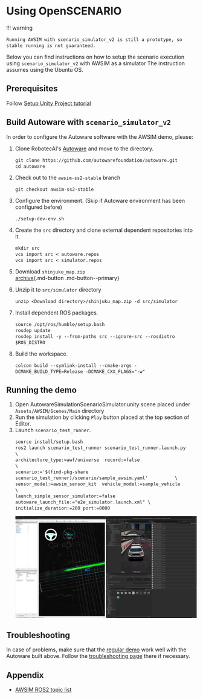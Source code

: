 

# Using OpenSCENARIO
  
!!! warning
    
    Running AWSIM with scenario_simulator_v2 is still a prototype, so stable running is not guaranteed.

Below you can find instructions on how to setup the scenario execution using `scenario_simulator_v2` with AWSIM as a simulator
The instruction assumes using the Ubuntu OS.

## Prerequisites
Follow [Setup Unity Project tutorial](https://tier4.github.io/AWSIM/GettingStarted/SetupUnityProject/)

## Build Autoware with `scenario_simulator_v2`

In order to configure the Autoware software with the AWSIM demo, please:

1. Clone RobotecAI's [Autoware](https://github.com/RobotecAI/autoware-1/tree/awsim-ss2-stable) and move to the directory.
   ```
   git clone https://github.com/autowarefoundation/autoware.git
   cd autoware
   ```
2. Check out to the `awsim-ss2-stable` branch
   ```
   git checkout awsim-ss2-stable
   ```
3. Configure the environment. (Skip if Autoware environment has been configured before)
   ```
   ./setup-dev-env.sh
   ```
4. Create the `src` directory and clone external dependent repositories into it.
   ```
   mkdir src
   vcs import src < autoware.repos
   vcs import src < simulator.repos
   ```
5. Download `shinjuku_map.zip`  
   [archive](https://drive.google.com/file/d/15aoZDEMnKL3cw8Zt_jh3zyiy_o35W0pr/view?usp=drive_link){.md-button .md-button--primary} 
 
6. Unzip it to `src/simulator` directory
   ```
   unzip <Download directory>/shinjuku_map.zip -d src/simulator
   ```
7. Install dependent ROS packages.
   ```
   source /opt/ros/humble/setup.bash
   rosdep update
   rosdep install -y --from-paths src --ignore-src --rosdistro $ROS_DISTRO
   ```
8. Build the workspace.
   ```
   colcon build --symlink-install --cmake-args -DCMAKE_BUILD_TYPE=Release -DCMAKE_CXX_FLAGS="-w"
   ```

## Running the demo

1. Open AutowareSimulationScenarioSimulator.unity scene placed under `Assets/AWSIM/Scenes/Main` directory
2. Run the simulation by clicking `Play` button placed at the top section of Editor.
3. Launch `scenario_test_runner`.
   ```
   source install/setup.bash
   ros2 launch scenario_test_runner scenario_test_runner.launch.py                        \
   architecture_type:=awf/universe  record:=false                                         \
   scenario:='$(find-pkg-share scenario_test_runner)/scenario/sample_awsim.yaml'          \
   sensor_model:=awsim_sensor_kit  vehicle_model:=sample_vehicle                          \
   launch_simple_sensor_simulator:=false autoware_launch_file:="e2e_simulator.launch.xml" \
   initialize_duration:=260 port:=8080
   ```
   ![ss2_awsim.png](ss2_awsim.png)

## Troubleshooting

In case of problems, make sure that the [regular demo](https://tier4.github.io/AWSIM/GettingStarted/QuickStartDemo/) work well with the Autoware built above. Follow the [troubleshooting page](https://tier4.github.io/AWSIM/DeveloperGuide/TroubleShooting/) there if necessary.

## Appendix
- [AWSIM ROS2 topic list](../../Components/ROS2/ROS2TopicList/index.md)
